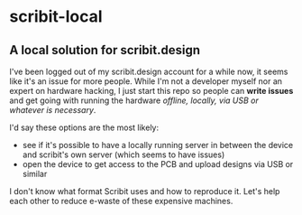 # scribit-local
## A local solution for scribit.design
I've been logged out of my scribit.design account for a while now, it seems like it's an issue for more people. While I'm not a developer myself nor an expert on hardware hacking, I just start this repo so people can **write issues** and get going with running the hardware _offline, locally, via USB or whatever is necessary_.

I'd say these options are the most likely:
- see if it's possible to have a locally running server in between the device and scribit's own server (which seems to have issues)
- open the device to get access to the PCB and upload designs via USB or similar

I don't know what format Scribit uses and how to reproduce it. Let's help each other to reduce e-waste of these expensive machines.

